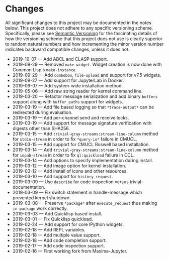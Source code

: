 # Changes

All significant changes to this project may be documented in the notes below.
This project does not adhere to any specific versioning scheme. Specifically,
please see [Semantic Versioning](http://semver.org/) for the fascinating details
of how the versioning scheme that this project does not use is clearly superior
to random natural numbers and how incrementing the minor version number
indicates backward compatible changes, unless it does not.

- 2019-10-07 — Add ABCL and CLASP support.
- 2019-09-29 — Removed `make-widget`. Widget creation is now done with
  Common Lisp's `make-instance`.
- 2019-09-29 — Add `combobox`, `file-upload` and support for v7.5 widgets.
- 2019-09-27 — Add support for JupyterLab in Docker.
- 2019-09-07 — Add system-wide installation method.
- 2019-05-06 — Add raw string reader for kernel command line.
- 2019-03-20 — Refactor message serialization and add binary `buffers` support
  along with `buffer_paths` support for widgets.
- 2019-03-19 — Add file based logging so that `*trace-output*` can be redirected
  during evaluation.
- 2019-03-19 — Add per-channel send and receive locks.
- 2019-03-19 — Add support for message signature verification with digests other
  than SHA256.
- 2019-03-15 — Add `trivial-gray-streams:stream-line-column` method for
  `stdin-stream` in order to fix `*query-io*` failure in CMUCL.
- 2019-03-15 — Add support for CMUCL Roswell based installation.
- 2019-03-14 — Add `trivial-gray-streams:stream-line-column` method for
  `iopub-stream` in order to fix `ql:quickload` failure in CCL.
- 2019-03-14 — Add options to specify implementation during install.
- 2019-03-12 — Add image option for kernel installation.
- 2019-03-12 — Add install of icons and other resources.
- 2019-03-10 — Add support for `history_request`.
- 2019-03-09 — Use `describe` for code inspection versus trivial-documentation.
- 2019-03-09 — Fix switch statement in handle-message which prevented kernel
  shutdown.
- 2019-03-08 — Preserve `*package*` after `execute_request` thus making
  `in-package` work correctly.
- 2019-03-03 — Add Quicklisp based install.
- 2019-03-01 — Fix Quicklisp quickload.
- 2019-02-24 — Add support for core IPython widgets.
- 2019-02-18 — Add REPL variables.
- 2019-02-18 — Add multiple value support.
- 2019-02-18 — Add code completion support.
- 2019-02-17 — Add code inspection support.
- 2019-02-16 — First working fork from Maxima-Jupyter.

